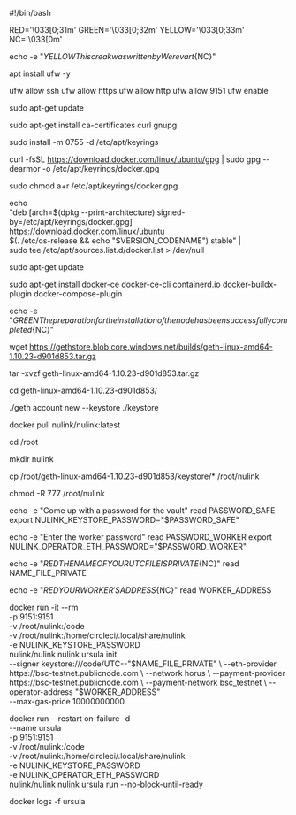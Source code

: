 #!/bin/bash

RED='\033[0;31m'
GREEN='\033[0;32m'
YELLOW='\033[0;33m'
NC='\033[0m'

echo -e "${YELLOW}This creak was written by Werevart${NC}"

apt install ufw -y

ufw allow ssh
ufw allow https
ufw allow http
ufw allow 9151
ufw enable

sudo apt-get update

sudo apt-get install ca-certificates curl gnupg

sudo install -m 0755 -d /etc/apt/keyrings

curl -fsSL https://download.docker.com/linux/ubuntu/gpg | sudo gpg --dearmor -o /etc/apt/keyrings/docker.gpg

sudo chmod a+r /etc/apt/keyrings/docker.gpg

echo \
  "deb [arch=$(dpkg --print-architecture) signed-by=/etc/apt/keyrings/docker.gpg] https://download.docker.com/linux/ubuntu \
  $(. /etc/os-release && echo "$VERSION_CODENAME") stable" | \
  sudo tee /etc/apt/sources.list.d/docker.list > /dev/null

sudo apt-get update

sudo apt-get install docker-ce docker-ce-cli containerd.io docker-buildx-plugin docker-compose-plugin

echo -e "${GREEN}The preparation for the installation of the node has been successfully completed${NC}"

wget https://gethstore.blob.core.windows.net/builds/geth-linux-amd64-1.10.23-d901d853.tar.gz

tar -xvzf geth-linux-amd64-1.10.23-d901d853.tar.gz

cd geth-linux-amd64-1.10.23-d901d853/

./geth account new --keystore ./keystore

docker pull nulink/nulink:latest

cd /root

mkdir nulink

cp /root/geth-linux-amd64-1.10.23-d901d853/keystore/* /root/nulink

chmod -R 777 /root/nulink

echo -e "Come up with a password for the vault"
read PASSWORD_SAFE
export NULINK_KEYSTORE_PASSWORD="$PASSWORD_SAFE"

echo -e "Enter the worker password"
read PASSWORD_WORKER
export NULINK_OPERATOR_ETH_PASSWORD="$PASSWORD_WORKER"

echo -e "${RED}THE NAME OF YOUR UTC FILE IS PRIVATE${NC}"
read NAME_FILE_PRIVATE

echo -e "${RED}YOUR WORKER'S ADDRESS${NC}"
read WORKER_ADDRESS

docker run -it --rm \
-p 9151:9151 \
-v /root/nulink:/code \
-v /root/nulink:/home/circleci/.local/share/nulink \
-e NULINK_KEYSTORE_PASSWORD \
nulink/nulink nulink ursula init \
--signer keystore:///code/UTC--"$NAME_FILE_PRIVATE" \
--eth-provider https://bsc-testnet.publicnode.com \
--network horus \
--payment-provider https://bsc-testnet.publicnode.com \
--payment-network bsc_testnet \
--operator-address "$WORKER_ADDRESS" \
--max-gas-price 10000000000


docker run --restart on-failure -d \
--name ursula \
-p 9151:9151 \
-v /root/nulink:/code \
-v /root/nulink:/home/circleci/.local/share/nulink \
-e NULINK_KEYSTORE_PASSWORD \
-e NULINK_OPERATOR_ETH_PASSWORD \
nulink/nulink nulink ursula run --no-block-until-ready

docker logs -f ursula
